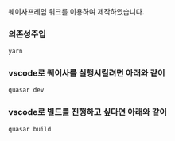 퀘이사프레임 워크를 이용하여 제작하였습니다. 

### 의존성주입 
```bash
yarn
```

### vscode로 퀘이사를 실행시킬려면 아래와 같이 
```bash
quasar dev
```


### vscode로 빌드를 진행하고 싶다면 아래와 같이
```bash
quasar build
```
